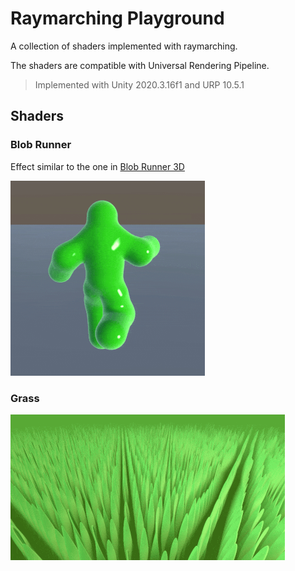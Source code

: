 # Raymarching Playground

A collection of shaders implemented with raymarching. 

The shaders are compatible with Universal Rendering Pipeline.

> Implemented with Unity 2020.3.16f1 and URP 10.5.1

## Shaders

### Blob Runner

Effect similar to the one in [Blob Runner 3D](https://play.google.com/store/apps/details?id=com.quok.blobRunner)

![Blob Runner](Documentation/blob_runner.gif)

### Grass

![Grass](Documentation/grass.gif)